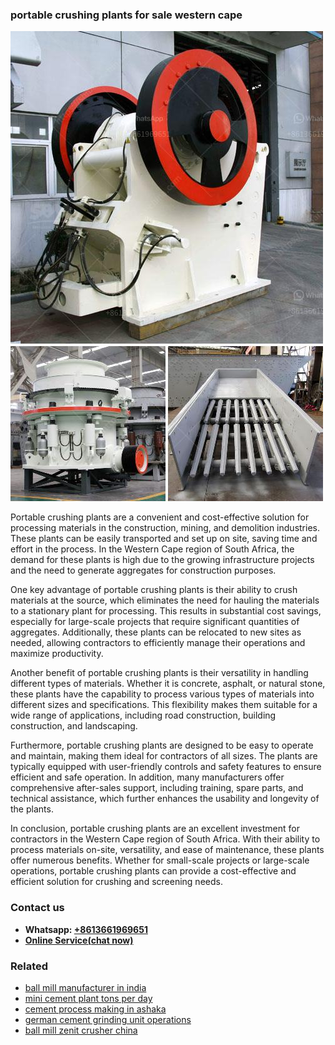 <h3>portable crushing plants for sale western cape</h3><img src='1703042299.jpg' alt=''><p>Portable crushing plants are a convenient and cost-effective solution for processing materials in the construction, mining, and demolition industries. These plants can be easily transported and set up on site, saving time and effort in the process. In the Western Cape region of South Africa, the demand for these plants is high due to the growing infrastructure projects and the need to generate aggregates for construction purposes.</p><p>One key advantage of portable crushing plants is their ability to crush materials at the source, which eliminates the need for hauling the materials to a stationary plant for processing. This results in substantial cost savings, especially for large-scale projects that require significant quantities of aggregates. Additionally, these plants can be relocated to new sites as needed, allowing contractors to efficiently manage their operations and maximize productivity.</p><p>Another benefit of portable crushing plants is their versatility in handling different types of materials. Whether it is concrete, asphalt, or natural stone, these plants have the capability to process various types of materials into different sizes and specifications. This flexibility makes them suitable for a wide range of applications, including road construction, building construction, and landscaping.</p><p>Furthermore, portable crushing plants are designed to be easy to operate and maintain, making them ideal for contractors of all sizes. The plants are typically equipped with user-friendly controls and safety features to ensure efficient and safe operation. In addition, many manufacturers offer comprehensive after-sales support, including training, spare parts, and technical assistance, which further enhances the usability and longevity of the plants.</p><p>In conclusion, portable crushing plants are an excellent investment for contractors in the Western Cape region of South Africa. With their ability to process materials on-site, versatility, and ease of maintenance, these plants offer numerous benefits. Whether for small-scale projects or large-scale operations, portable crushing plants can provide a cost-effective and efficient solution for crushing and screening needs.</p><h3>Contact us</h3><ul><li><strong>Whatsapp:&nbsp;<a href="https://wa.me/8613661969651">+8613661969651</a></strong></li><li><a href="https://swt.shibang-china.com/?git&amp;zhl&amp;portable crushing plants for sale western cape"><strong>Online Service(chat now)</strong></a></li></ul><h3>Related</h3><ul><li><a href='ball mill manufacturer in india.md'>ball mill manufacturer in india</a></li><li><a href='mini cement plant tons per day.md'>mini cement plant tons per day</a></li><li><a href='cement process making in ashaka.md'>cement process making in ashaka</a></li><li><a href='german cement grinding unit operations.md'>german cement grinding unit operations</a></li><li><a href='ball mill zenit crusher china.md'>ball mill zenit crusher china</a></li></ul>
